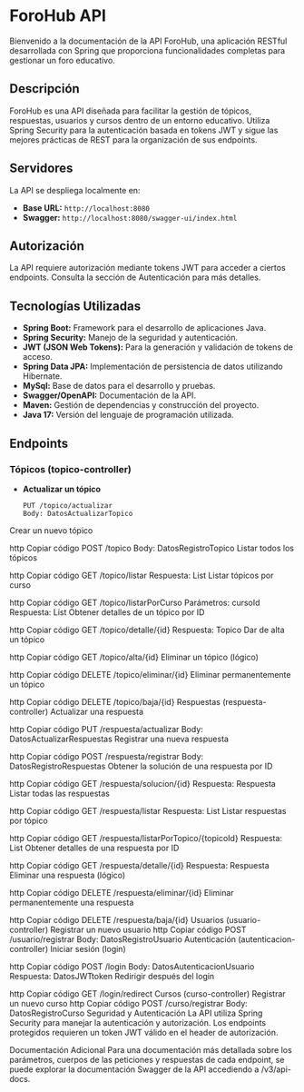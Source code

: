 # ForoHub API

Bienvenido a la documentación de la API ForoHub, una aplicación RESTful desarrollada con Spring que proporciona funcionalidades completas para gestionar un foro educativo.

## Descripción

ForoHub es una API diseñada para facilitar la gestión de tópicos, respuestas, usuarios y cursos dentro de un entorno educativo. Utiliza Spring Security para la autenticación basada en tokens JWT y sigue las mejores prácticas de REST para la organización de sus endpoints.

## Servidores

La API se despliega localmente en:

- **Base URL:** `http://localhost:8080`
- **Swagger:** `http://localhost:8080/swagger-ui/index.html`

## Autorización

La API requiere autorización mediante tokens JWT para acceder a ciertos endpoints. Consulta la sección de Autenticación para más detalles.

## Tecnologías Utilizadas

- **Spring Boot:** Framework para el desarrollo de aplicaciones Java.
- **Spring Security:** Manejo de la seguridad y autenticación.
- **JWT (JSON Web Tokens):** Para la generación y validación de tokens de acceso.
- **Spring Data JPA:** Implementación de persistencia de datos utilizando Hibernate.
- **MySql:** Base de datos para el desarrollo y pruebas.
- **Swagger/OpenAPI:** Documentación de la API.
- **Maven:** Gestión de dependencias y construcción del proyecto.
- **Java 17:** Versión del lenguaje de programación utilizada.

## Endpoints

### Tópicos (topico-controller)

- **Actualizar un tópico**
  ```http
  PUT /topico/actualizar
  Body: DatosActualizarTopico
Crear un nuevo tópico

http
Copiar código
POST /topico
Body: DatosRegistroTopico
Listar todos los tópicos

http
Copiar código
GET /topico/listar
Respuesta: List<PageDatosListadoTopico>
Listar tópicos por curso

http
Copiar código
GET /topico/listarPorCurso
Parámetros: cursoId
Respuesta: List<PageDatosListadoTopico>
Obtener detalles de un tópico por ID

http
Copiar código
GET /topico/detalle/{id}
Respuesta: Topico
Dar de alta un tópico

http
Copiar código
GET /topico/alta/{id}
Eliminar un tópico (lógico)

http
Copiar código
DELETE /topico/eliminar/{id}
Eliminar permanentemente un tópico

http
Copiar código
DELETE /topico/baja/{id}
Respuestas (respuesta-controller)
Actualizar una respuesta

http
Copiar código
PUT /respuesta/actualizar
Body: DatosActualizarRespuestas
Registrar una nueva respuesta

http
Copiar código
POST /respuesta/registrar
Body: DatosRegistroRespuestas
Obtener la solución de una respuesta por ID

http
Copiar código
GET /respuesta/solucion/{id}
Respuesta: Respuesta
Listar todas las respuestas

http
Copiar código
GET /respuesta/listar
Respuesta: List<PageDatosRespuestaRespuestas>
Listar respuestas por tópico

http
Copiar código
GET /respuesta/listarPorTopico/{topicoId}
Respuesta: List<PageDatosRespuestaRespuestas>
Obtener detalles de una respuesta por ID

http
Copiar código
GET /respuesta/detalle/{id}
Respuesta: Respuesta
Eliminar una respuesta (lógico)

http
Copiar código
DELETE /respuesta/eliminar/{id}
Eliminar permanentemente una respuesta

http
Copiar código
DELETE /respuesta/baja/{id}
Usuarios (usuario-controller)
Registrar un nuevo usuario
http
Copiar código
POST /usuario/registrar
Body: DatosRegistroUsuario
Autenticación (autenticacion-controller)
Iniciar sesión (login)

http
Copiar código
POST /login
Body: DatosAutenticacionUsuario
Respuesta: DatosJWTtoken
Redirigir después del login

http
Copiar código
GET /login/redirect
Cursos (curso-controller)
Registrar un nuevo curso
http
Copiar código
POST /curso/registrar
Body: DatosRegistroCurso
Seguridad y Autenticación
La API utiliza Spring Security para manejar la autenticación y autorización. Los endpoints protegidos requieren un token JWT válido en el header de autorización.

Documentación Adicional
Para una documentación más detallada sobre los parámetros, cuerpos de las peticiones y respuestas de cada endpoint, se puede explorar la documentación Swagger de la API accediendo a /v3/api-docs.
